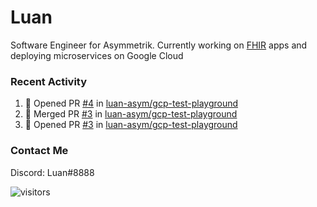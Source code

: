 # Luan

Software Engineer for Asymmetrik. Currently working on [FHIR](https://hl7.org/FHIR/) apps and deploying microservices on Google Cloud

### Recent Activity

<!--START_SECTION:activity-->
1. 💪 Opened PR [#4](https://github.com/luan-asym/gcp-test-playground/pull/4) in [luan-asym/gcp-test-playground](https://github.com/luan-asym/gcp-test-playground)
2. 🎉 Merged PR [#3](https://github.com/luan-asym/gcp-test-playground/pull/3) in [luan-asym/gcp-test-playground](https://github.com/luan-asym/gcp-test-playground)
3. 💪 Opened PR [#3](https://github.com/luan-asym/gcp-test-playground/pull/3) in [luan-asym/gcp-test-playground](https://github.com/luan-asym/gcp-test-playground)
<!--END_SECTION:activity-->

### Contact Me

Discord: Luan#8888

![visitors](https://visitor-badge.glitch.me/badge?page_id=luan-asym.visitor-badge)
